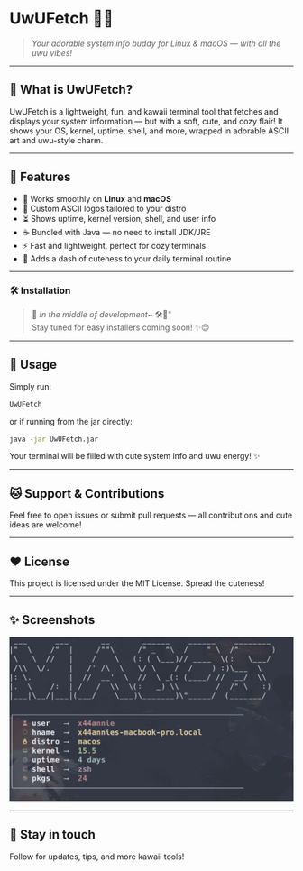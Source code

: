 # UwUFetch 🐾✨

> *Your adorable system info buddy for Linux & macOS — with all the uwu vibes!*

---

## 💖 What is UwUFetch?

UwUFetch is a lightweight, fun, and kawaii terminal tool that fetches and displays your system information — but with a soft, cute, and cozy flair! It shows your OS, kernel, uptime, shell, and more, wrapped in adorable ASCII art and uwu-style charm.

---

## 🌈 Features

* 🐧 Works smoothly on **Linux** and **macOS**
* 🎨 Custom ASCII logos tailored to your distro
* ⏳ Shows uptime, kernel version, shell, and user info
* ☕ Bundled with Java — no need to install JDK/JRE
* ⚡ Fast and lightweight, perfect for cozy terminals
* 🥰 Adds a dash of cuteness to your daily terminal routine

---


### 🛠️ Installation

> 🚧 *In the middle of development~* 🛠️🧸"<br>
> Stay tuned for easy installers coming soon! ✨😊

---

## 🚀 Usage

Simply run:

```bash
UwUFetch
```

or if running from the jar directly:

```bash
java -jar UwUFetch.jar
```

Your terminal will be filled with cute system info and uwu energy! ✨

---

## 🐱 Support & Contributions

Feel free to open issues or submit pull requests — all contributions and cute ideas are welcome!

---

## ❤️ License

This project is licensed under the MIT License. Spread the cuteness!

---

## ✨ Screenshots


![UwUFetch macOS](/screenshot/macos.png)

---

## 💬 Stay in touch

Follow for updates, tips, and more kawaii tools!
